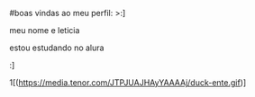 #boas vindas ao meu perfil: >:]

meu nome e leticia

estou estudando no alura

:]

1[(https://media.tenor.com/JTPJUAJHAyYAAAAj/duck-ente.gif)]
